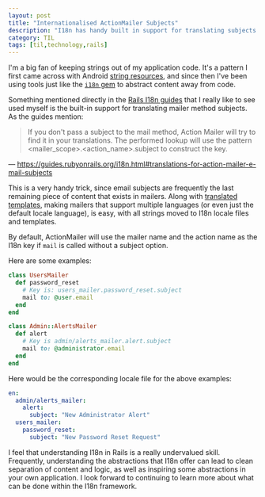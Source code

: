 ```yaml
---
layout: post
title: "Internationalised ActionMailer Subjects"
description: "I18n has handy built in support for translating subjects. Here's how to do it."
category: TIL
tags: [til,technology,rails]
---
```


I'm a big fan of keeping strings out of my application code. It's a pattern I first came across with
Android [string resources](https://developer.android.com/guide/topics/resources/string-resource),
and since then I've been using tools just like the [`i18n`
gem](https://github.com/ruby-i18n/i18n) to abstract content away from code. 

Something mentioned directly in the [Rails I18n
guides](https://guides.rubyonrails.org/i18n.html) that I really like to see used myself is the
built-in support for translating mailer method subjects. As the guides mention:

> If you don't pass a subject to the mail method, Action Mailer will try to find it in your translations. 
> The performed lookup will use the pattern <mailer_scope>.<action_name>.subject to construct the key.

&mdash;  https://guides.rubyonrails.org/i18n.html#translations-for-action-mailer-e-mail-subjects

This is a very handy trick, since email subjects are frequently the last remaining piece of content
that exists in mailers. Along with [translated
templates](https://www.joshmcarthur.com/til/2018/06/21/internationalised-views-with-rails.html),
making mailers that support multiple languages (or even just the default locale language), is easy,
with all strings moved to I18n locale files and templates.

By default, ActionMailer will use the mailer name and the action name as the I18n key if `mail` is
called without a subject option.

Here are some examples:

``` ruby
class UsersMailer
  def password_reset
    # Key is: users_mailer.password_reset.subject
    mail to: @user.email
  end
end
```

``` ruby
class Admin::AlertsMailer
  def alert
    # Key is admin/alerts_mailer.alert.subject
    mail to: @administrator.email
  end
end
```

Here would be the corresponding locale file for the above examples:

``` yaml
en:
  admin/alerts_mailer:
    alert:
      subject: "New Administrator Alert"
  users_mailer:
    password_reset:
      subject: "New Password Reset Request"
```

I feel that understanding I18n in Rails is a really undervalued skill. Frequently, understanding the
abstractions that I18n offer can lead to clean separation of content and logic, as well as inspiring
some abstractions in your own application. I look forward to continuing to learn more about what can
be done within the I18n framework.
